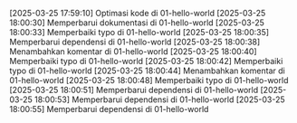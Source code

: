 [2025-03-25 17:59:10] Optimasi kode di 01-hello-world
[2025-03-25 18:00:30] Memperbarui dokumentasi di 01-hello-world
[2025-03-25 18:00:33] Memperbaiki typo di 01-hello-world
[2025-03-25 18:00:35] Memperbarui dependensi di 01-hello-world
[2025-03-25 18:00:38] Menambahkan komentar di 01-hello-world
[2025-03-25 18:00:40] Memperbaiki typo di 01-hello-world
[2025-03-25 18:00:42] Memperbaiki typo di 01-hello-world
[2025-03-25 18:00:44] Menambahkan komentar di 01-hello-world
[2025-03-25 18:00:48] Memperbaiki typo di 01-hello-world
[2025-03-25 18:00:51] Memperbarui dependensi di 01-hello-world
[2025-03-25 18:00:53] Memperbarui dependensi di 01-hello-world
[2025-03-25 18:00:55] Memperbarui dependensi di 01-hello-world
